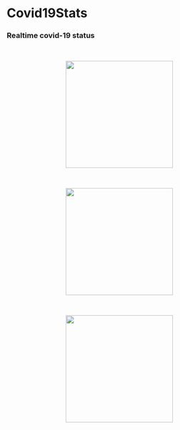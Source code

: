 
# Covid19Stats
 ### Realtime covid-19 status

  <br />
 
 <p align="center">
  <img src="https://user-images.githubusercontent.com/81978998/165484200-c37dfcbe-3e58-4adf-9ac4-5d01d5daebaa.png" width="240">
 </p>
 <br />
 <p align="center">
  <img src="https://user-images.githubusercontent.com/81978998/165484203-9a1ffacd-944c-47a2-be4d-2f62c5a42918.png" width="240">
 </p>
  <br />
 <p align="center">
  <img src="https://user-images.githubusercontent.com/81978998/165484188-79b26677-7f80-44e7-bedc-d86aff1ff2f9.png" width="240">
 </p>
 
 

 
